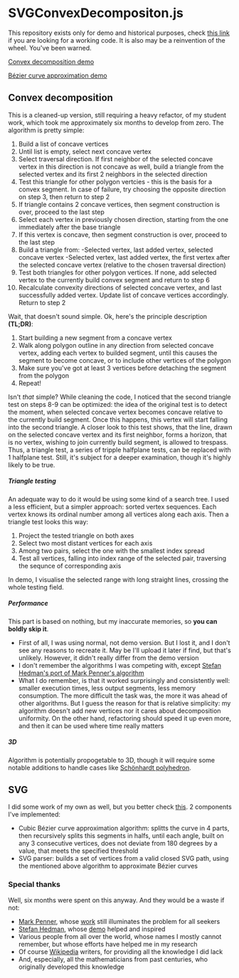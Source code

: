 ﻿# SVGConvexDecompositon.js
This repository exists only for demo and historical purposes, check [this link][poly-decomp] if you are looking for a working code. It is also may be a reinvention of the wheel. You've been warned.

[Convex decomposition demo](https://raw.githack.com/danillissimo/SVGConvexDecompositon.js/main/polygonSimplifyTest.html)

[Bézier curve approximation demo](https://raw.githack.com/danillissimo/SVGConvexDecompositon.js/main/bezierApproximationTest.html)
## Convex decomposition
This is a cleaned-up version, still requiring a heavy refactor, of my student work, which took me approximately six months to develop from zero. The algorithm is pretty simple:
1) Build a list of concave vertices
2) Until list is empty, select next concave vertex
3) Select traversal direction. If first neighbor of the selected concave vertex in this direction is not concave as well, build a triangle from the selected vertex and its first 2 neighbors in the selected direction
4) Test this triangle for other polygon vertcies - this is the basis for a convex segment. In case of failure, try choosing the opposite direction on step 3, then return to step 2
5) If triangle contains 2 concave vertices, then segment construction is over, proceed to the last step
6) Select each vertex in previously chosen direction, starting from the one immediately after the base triangle
7) If this vertex is concave, then segment construction is over, proceed to the last step
8) Build a triangle from:
-Selected vertex, last added vertex, selected concave vertex
-Selected vertex, last added vertex, the first vertex after the selected concave vertex (relative to the chosen traversal direction)
9) Test both triangles for other polygon vertices. If none, add selected vertex to the currently build convex segment and return to step 6
10) Recalculate convexity directions of selected concave vertex, and last successfully added vertex. Update list of concave vertices accordingly. Return to step 2

Wait, that doesn't sound simple. Ok, here's the principle description __(TL;DR)__:
1) Start building a new segment from a concave vertex
2) Walk along polygon outline in any direction from selected concave vertex, adding each vertex to builded segment, until this causes the segment to become concave, or to include other vertices of the polygon
3) Make sure you've got at least 3 vertices before detaching the segment from the polygon
4) Repeat!

Isn't _that_ simple?
While cleaning the code, I noticed that the second triangle test on steps 8-9 can be optimized: the idea of the original test is to detect the moment, when selected concave vertex becomes concave relative to the currently build segment. Once this happens, this vertex will start falling into the second triangle. A closer look to this test shows, that the line, drawn on the selected concave vertex and its first neighbor, forms a horizon, that is no vertex, wishing to join currently build segment, is allowed to trespass. Thus, a triangle test, a series of tripple halfplane tests, can be replaced with 1 halfplane test. Still, it's subject for a deeper examination, though it's highly likely to be true.
##### Triangle testing
An adequate way to do it would be using some kind of a search tree. I used a less efficient, but a simpler approach: sorted vertex sequences. Each vertex knows its ordinal number among all vertices along each axis. Then a triangle test looks this way:
1) Project the tested triangle on both axes
2) Select two most distant vertices for each axis
3) Among two pairs, select the one with the smallest index spread
4) Test all vertices, falling into index range of the selected pair, traversing the sequnce of corresponding axis

In demo, I visualise the selected range with long straight lines, crossing the whole testing field.
##### Performance
This part is based on nothing, but my inaccurate memories, so __you can boldly skip it__.
- First of all, I was using normal, not demo version. But I lost it, and I don't see any reasons to recreate it. May be I'll upload it later if find, but that's unlikely. However, it didn't really differ from the demo version
- I don't remember the algorithms I was competing with, except [Stefan Hedman's port of Mark Penner's algorithm][poly-decomp]
- What I do remember, is that it worked surprisingly and consistently well: smaller execution times, less output segments, less memory consumption. The more difficult the task was, the more it was ahead of other algorithms. But I guess the reason for that is relative simplicity: my algorithm doesn't add new vertices nor it cares about decomposition uniformity. On the other hand, refactoring should speed it up even more, and then it can be used where time really matters

##### 3D
Algorithm is potentially propogetable to 3D, though it will require some notable additions to handle cases like [Schönhardt polyhedron][polyhedron].
## SVG
I did some work of my own as well, but you better check [this][bezier.js]. 2 components I've implemented:
- Cubic Bézier curve approximation algorithm: splitts the curve in 4 parts, then recursively splits this segments in halfs, until each angle, built on any 3 consecutive vertices, does not deviate from 180 degrees by a value, that meets the specified threshold
- SVG parser: builds a set of vertices from a valid closed SVG path, using the mentioned above algorithm to approximate Bézier curves

### Special thanks
Well, six months were spent on this anyway. And they would be a waste if not:
- [Mark Penner][mpen], whose [work][bayazit] still illuminates the problem for all seekers
- [Stefan Hedman][schteppe], whose [demo][poly-decomp-demo] helped and inspired
- Various people from all over the world, whose names I mostly cannot remember, but whose efforts have helped me in my research
- Of course [Wikipedia](https://www.wikipedia.org/) writers, for providing all the knowledge I did lack
- And, especially, all the mathematicians from past centuries, who originally developed this knowledge

[poly-decomp]: <https://github.com/schteppe/poly-decomp.js>
[poly-decomp-demo]: <http://schteppe.github.io/poly-decomp.js/#path=160,150/118,108/78,154/32,48/192,40>
[polyhedron]: <https://en.wikipedia.org/wiki/Sch%C3%B6nhardt_polyhedron>
[bezier.js]: <https://pomax.github.io/bezierjs/>
[mpen]: <https://mpen.ca/>
[bayazit]: <https://mpen.ca/406/overview>
[schteppe]: <https://github.com/schteppe>
